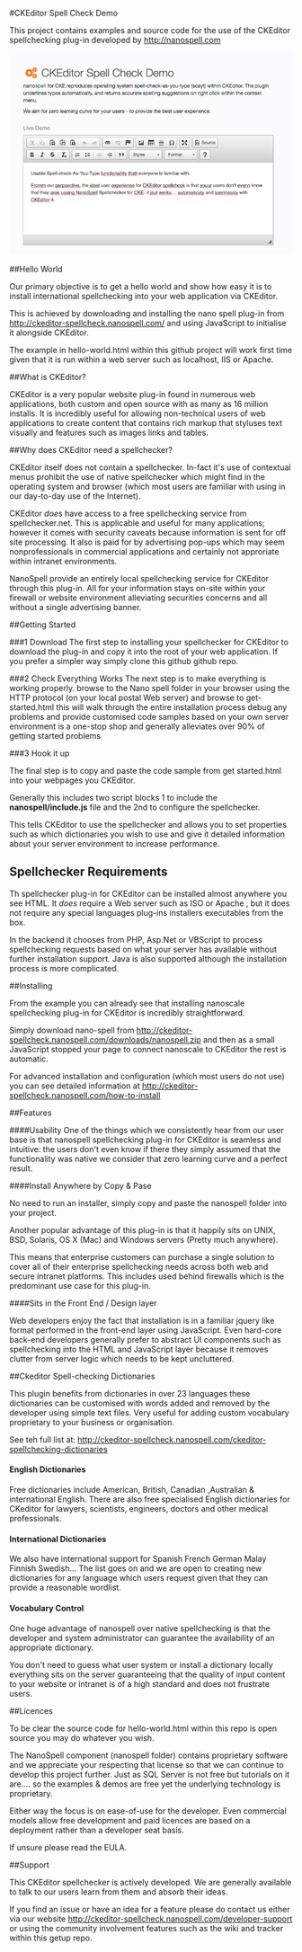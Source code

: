 #CKEditor Spell Check Demo

This project contains examples and source code for the use of the  CKEditor spellchecking plug-in developed by http://nanospell.com 


[![Ckeditor Spell Check - Click for a Live Demo](demo-assets/ckeditor-spell-check-demo-screenshot.png)](http://ckeditor-spellcheck.nanospell.com/)

##Hello World 

Our primary objective is to get a hello world and show how easy it is to install international spellchecking into your web application via CKEditor.

This is achieved by downloading and installing the  nano spell plug-in from http://ckeditor-spellcheck.nanospell.com/  and using JavaScript to initialise it alongside CKEditor.


The example in hello-world.html within this github project will work first time given that it is run  within a web server such as localhost, IIS or Apache.

##What is CKEditor?
    
CKEditor is a very popular website  plug-in   found in numerous  web applications, both custom and open source  with as many as 16 million installs.   It is incredibly useful for allowing non-technical users of web applications to create content that contains rich markup that styluses text visually and features such as images links and tables.

##Why does CKEditor need a spellchecker?


CKEditor itself does not contain a spellchecker. In-fact it's use of contextual menus prohibit the use of native spellchecker which might find in the operating system and browser (which most users are familiar with using in our day-to-day use of the Internet).

CKEditor *doe*s have access to a free spellchecking service from spellchecker.net.   This is applicable and useful for many applications; however it comes with security caveats because information is sent for off site processing.  It also is paid for by advertising pop-ups which may seem nonprofessionals in commercial applications and certainly not approriate within intranet environments.


NanoSpell provide an entirely local spellchecking service for CKEditor through this plug-in.    All for your information stays on-site within your firewall or website environment alleviating securities concerns and all without a single advertising banner.

##Getting Started

###1 Download
The first step to installing your spellchecker for CKEditor to download the plug-in and copy it into the root of your web application. If you prefer a simpler way simply  clone this github  github repo.

###2 Check Everything Works
The next step is to make everything is working properly.    browse to the Nano spell folder in your browser using the HTTP protocol  (on your local postal Web server)  and browse to get-started.html   this will walk through the entire installation process debug any problems and provide customised code samples based on your own server environment is a one-stop shop and generally alleviates over 90% of getting started problems

###3 Hook it up

The final step is to copy and paste the code sample from get started.html into your webpages you CKEditor.

Generally this includes two script blocks 1 to include the **nanospell/include.js** file and the 2nd to configure the spellchecker.  

This tells CKEditor to use the spellchecker and allows you to set properties such as which dictionaries you wish to use and give it detailed information about your server environment to increase performance.

   
## Spellchecker Requirements

Th spellchecker plug-in for CKEditor can be installed almost anywhere you see HTML.   It *does* require a Web server such as ISO or Apache ,  but it does not require any special languages plug-ins installers executables from the box.

In the backend it chooses from PHP, Asp.Net or VBScript to process spellchecking requests based on what your server has available without further installation support. Java is also supported although the installation process is more complicated.


##Installing

From the example you can already see that installing nanoscale spellchecking plug-in for CKEditor is incredibly straightforward. 

Simply download nano-spell from http://ckeditor-spellcheck.nanospell.com/downloads/nanospell.zip and then as a small JavaScript stopped your page to connect nanoscale to CKEditor the rest is automatic.

For advanced installation and configuration (which most users do not use) you can see detailed information at http://ckeditor-spellcheck.nanospell.com/how-to-install

##Features

####Usability
One of the things which we consistently hear from our user base is that nanospell spellchecking plug-in for CKEditor is seamless and intuitive: the users don't even know if there they simply assumed that the functionality was native we consider that zero learning curve and a perfect result.

####Install Anywhere by Copy & Pase

No need to run an installer, simply copy and paste the nanospell folder into your project.

Another  popular advantage of this plug-in is that it happily sits on UNIX, BSD, Solaris, OS X (Mac) and Windows servers (Pretty much anywhere).  

This means that enterprise customers can purchase a single solution to cover all of their enterprise spellchecking needs across both web and secure intranet platforms.   This includes used behind firewalls which is the predominant use case for this  plug-in.

####Sits in the Front End / Design layer

Web developers enjoy the fact that installation is in a familiar jquery like format performed in the front-end layer using JavaScript. Even hard-core back-end developers generally prefer to abstract UI components such as spellchecking into the HTML and JavaScript layer because it removes clutter from server logic which needs to be kept uncluttered.


##Ckeditor Spell-checking Dictionaries

This plugin benefits from dictionaries in over 23 languages these dictionaries can be customised with words added and removed by the developer using simple text files. Very useful for adding custom vocabulary proprietary to your business or organisation.

See teh full list at: http://ckeditor-spellcheck.nanospell.com/ckeditor-spellchecking-dictionaries


#### English Dictionaries


Free dictionaries include American, British, Canadian ,Australian & international English.  There are also free specialised English dictionaries for CKeditor for lawyers, scientists, engineers, doctors and other medical professionals.


#### International Dictionaries

We also have international support for Spanish French German Malay Finnish Swedish… The list goes on and we are open to creating new dictionaries for any language which users request given that they can provide a reasonable wordlist.

#### Vocabulary Control

One huge advantage of nanospell over native spellchecking is that the developer and system administrator can guarantee the availability of an appropriate dictionary. 

You don't need to guess what user system or install a dictionary locally everything sits on the server guaranteeing that the quality of input content to your website or intranet is of a high standard and does not frustrate users. 




##Licences             

To be clear the source code for hello-world.html within this repo is open source you may do whatever you wish.

The NanoSpell component (nanospell folder)   contains proprietary software and we appreciate your respecting that license so that we can continue to develop this project further.    Just as SQL Server is not free but tutorials on it are.... so the examples & demos are free yet the underlying technology is proprietary.

Either way the focus is on ease-of-use for the developer.  Even commercial models allow free development and paid licences are based on a deployment rather than a developer seat basis.

If unsure please read the EULA.   

##Support

This CKEditor spellchecker is actively developed. We are  generally available to talk to our users learn from them and absorb their ideas.   

If you find an issue or have an idea for a feature please do contact us either via our website http://ckeditor-spellcheck.nanospell.com/developer-support  or using the community involvement features such as the wiki and tracker within this getup repo.
          


